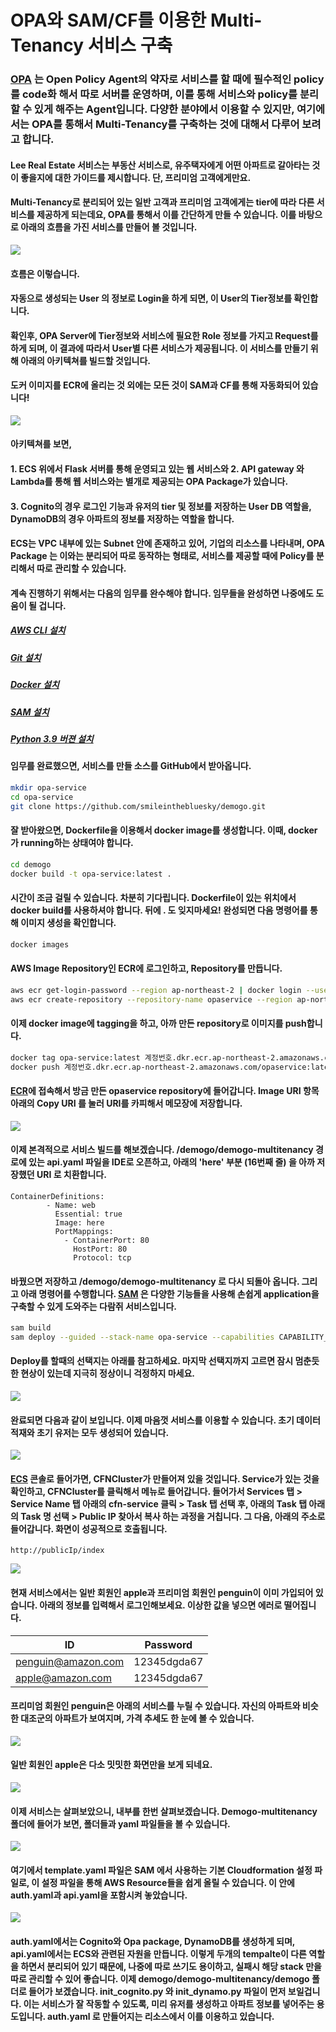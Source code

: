 # OPA와 SAM/CF를 이용한 Multi-Tenancy 서비스 구축

###  [OPA](https://www.openpolicyagent.org/) 는 Open Policy Agent의 약자로 서비스를 할 때에 필수적인 policy를 code화 해서 따로 서버를 운영하며, 이를 통해 서비스와 policy를 분리할 수 있게 해주는 Agent입니다. 다양한 분야에서 이용할 수 있지만, 여기에서는 OPA를 통해서 Multi-Tenancy를 구축하는 것에 대해서 다루어 보려고 합니다. 

#### Lee Real Estate 서비스는 부동산 서비스로, 유주택자에게 어떤 아파트로 갈아타는 것이 좋을지에 대한 가이드를 제시합니다. 단, 프리미엄 고객에게만요. 
#### Multi-Tenancy로 분리되어 있는 일반 고객과 프리미엄 고객에게는 tier에 따라 다른 서비스를 제공하게 되는데요, OPA를 통해서 이를 간단하게 만들 수 있습니다. 이를 바탕으로 아래의 흐름을 가진 서비스를 만들어 볼 것입니다.
<img src="image/flow.jpg">

####  흐름은 이렇습니다. 
#### 자동으로 생성되는 User 의 정보로 Login을 하게 되면, 이 User의 Tier정보를 확인합니다. 
#### 확인후, OPA Server에 Tier정보와 서비스에 필요한 Role 정보를 가지고 Request를 하게 되며, 이 결과에 따라서 User별 다른 서비스가 제공됩니다. 이 서비스를 만들기 위해 아래의 아키텍쳐를 빌드할 것입니다. 
#### 도커 이미지를 ECR에 올리는 것 외에는 모든 것이 SAM과 CF를 통해 자동화되어 있습니다! 
<img src="image/arch.jpg">

#### 아키텍쳐를 보면, 
#### 1. ECS 위에서 Flask 서버를 통해 운영되고 있는 웹 서비스와 2. API gateway 와 Lambda를 통해 웹 서비스와는 별개로 제공되는 OPA Package가 있습니다.
#### 3. Cognito의 경우 로그인 기능과 유저의 tier 및 정보를 저장하는 User DB 역할을, DynamoDB의 경우 아파트의 정보를 저장하는 역할을 합니다. 
#### ECS는 VPC 내부에 있는 Subnet 안에 존재하고 있어, 기업의 리소스를 나타내며, OPA Package 는 이와는 분리되어 따로 동작하는 형태로, 서비스를 제공할 때에 Policy를 분리해서 따로 관리할 수 있습니다.

####  계속 진행하기 위해서는 다음의 임무를 완수해야 합니다. 임무들을 완성하면 나중에도 도움이 될 겁니다. 

##### [AWS CLI 설치](https://docs.aws.amazon.com/ko_kr/cli/latest/userguide/getting-started-install.html)
##### [Git 설치](https://github.com/git-guides/install-git)
##### [Docker 설치](https://docs.docker.com/get-docker/)
##### [SAM 설치](https://docs.aws.amazon.com/ko_kr/serverless-application-model/latest/developerguide/serverless-sam-cli-install.html)
##### [Python 3.9 버젼 설치](https://www.python.org/downloads/release/python-3915/)

#### 임무를 완료했으면, 서비스를 만들 소스를 GitHub에서 받아옵니다. 
```bash
mkdir opa-service
cd opa-service
git clone https://github.com/smileinthebluesky/demogo.git
```

#### 잘 받아왔으면, Dockerfile을 이용해서 docker image를 생성합니다. 이때, docker가 running하는 상태여야 합니다.
```bash
cd demogo
docker build -t opa-service:latest . 
```
#### 시간이 조금 걸릴 수 있습니다. 차분히 기다립니다. Dockerfile이 있는 위치에서 docker build를 사용하셔야 합니다. 뒤에 . 도 잊지마세요! 완성되면 다음 명령어를 통해 이미지 생성을 확인합니다.
```bash
docker images
```

#### AWS Image Repository인 ECR에 로그인하고, Repository를 만듭니다.
```bash
aws ecr get-login-password --region ap-northeast-2 | docker login --username AWS --password-stdin 계정번호.dkr.ecr.ap-northeast-2.amazonaws.com
aws ecr create-repository --repository-name opaservice --region ap-northeast-2
```

#### 이제 docker image에 tagging을 하고, 아까 만든 repository로 이미지를 push합니다. 
```bash
docker tag opa-service:latest 계정번호.dkr.ecr.ap-northeast-2.amazonaws.com/opaservice:latest
docker push 계정번호.dkr.ecr.ap-northeast-2.amazonaws.com/opaservice:latest
```

#### [ECR](https://ap-northeast-2.console.aws.amazon.com/ecr/repositories?region=ap-northeast-2)에 접속해서 방금 만든 opaservice repository에 들어갑니다. Image URI 항목 아래의 Copy URI 를 눌러 URI를 카피해서 메모장에 저장합니다.
<img src="image/ecr.jpg">

#### 이제 본격적으로 서비스 빌드를 해보겠습니다. /demogo/demogo-multitenancy 경로에 있는 api.yaml 파일을 IDE로 오픈하고, 아래의 'here' 부분 (16번째 줄) 을 아까 저장했던 URI 로 치환합니다.
```
ContainerDefinitions:
        - Name: web
          Essential: true
          Image: here
          PortMappings:
            - ContainerPort: 80
              HostPort: 80
              Protocol: tcp
```

#### 바꿨으면 저장하고 /demogo/demogo-multitenancy 로 다시 되돌아 옵니다. 그리고 아래 명령어를 수행합니다. [SAM](https://docs.aws.amazon.com/ko_kr/serverless-application-model/latest/developerguide/what-is-sam.html) 은 다양한 기능들을 사용해 손쉽게 application을 구축할 수 있게 도와주는 다람쥐 서비스입니다.

```bash
sam build
sam deploy --guided --stack-name opa-service --capabilities CAPABILITY_IAM CAPABILITY_AUTO_EXPAND
```

#### Deploy를 할때의 선택지는 아래를 참고하세요. 마지막 선택지까지 고르면 잠시 멈춘듯한 현상이 있는데 지극히 정상이니 걱정하지 마세요.
<img src="image/sam.jpg">

#### 완료되면 다음과 같이 보입니다. 이제 마음껏 서비스를 이용할 수 있습니다. 초기 데이터 적재와 초기 유저는 모두 생성되어 있습니다.
<img src="image/done.jpg">

#### [ECS](https://ap-northeast-2.console.aws.amazon.com/ecs/home?region=ap-northeast-2#/clusters) 콘솔로 들어가면, CFNCluster가 만들어져 있을 것입니다. Service가 있는 것을 확인하고, CFNCluster를 클릭해서 메뉴로 들어갑니다. 들어가서 Services 탭 > Service Name 탭 아래의 cfn-service 클릭 > Task 탭 선택 후, 아래의 Task 탭 아래의 Task 명 선택 > Public IP 찾아서 복사 하는 과정을 거칩니다.  그 다음, 아래의 주소로 들어갑니다. 화면이 성공적으로 호출됩니다.

```
http://publicIp/index
```
<img src="image/main.jpg">

#### 현재 서비스에서는 일반 회원인 apple과 프리미엄 회원인 penguin이 이미 가입되어 있습니다. 아래의 정보를 입력해서 로그인해보세요. 이상한 값을 넣으면 에러로 떨어집니다. 

|ID|Password|
|------|---|
|penguin@amazon.com|12345dgda67|
|apple@amazon.com|12345dgda67|

#### 프리미엄 회원인 penguin은 아래의 서비스를 누릴 수 있습니다. 자신의 아파트와 비슷한 대조군의 아파트가 보여지며, 가격 추세도 한 눈에 볼 수 있습니다.
<img src="image/penguin.jpg">

#### 일반 회원인 apple은 다소 밋밋한 화면만을 보게 되네요. 
<img src="image/apple.jpg">

#### 이제 서비스는 살펴보았으니, 내부를 한번 살펴보겠습니다. Demogo-multitenancy 폴더에 들어가 보면, 폴더들과 yaml 파일들을 볼 수 있습니다.
<img src="image/structure.jpg">

#### 여기에서 template.yaml 파일은 SAM 에서 사용하는 기본 Cloudformation 설정 파일로, 이 설정 파일을 통해 AWS Resource들을 쉽게 올릴 수 있습니다. 이 안에 auth.yaml과 api.yaml을 포함시켜 놓았습니다.
<img src="image/template.jpg">

#### auth.yaml에서는 Cognito와 Opa package, DynamoDB를 생성하게 되며, api.yaml에서는 ECS와 관련된 자원을 만듭니다. 이렇게 두개의 tempalte이 다른 역할을 하면서 분리되어 있기 때문에, 나중에 따로 쓰기도 용이하고, 실패시 해당 stack 만을 따로 관리할 수 있어 좋습니다. 이제 demogo/demogo-multitenancy/demogo 폴더로 들어가 보겠습니다. init_cognito.py 와 init_dynamo.py 파일이 먼저 보일겁니다. 이는 서비스가 잘 작동할 수 있도록, 미리 유저를 생성하고 아파트 정보를 넣어주는 용도입니다. auth.yaml 로 만들어지는 리소스에서 이를 이용하고 있습니다. 


